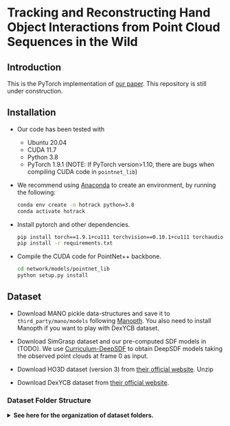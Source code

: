 # Tracking and Reconstructing Hand Object Interactions from Point Cloud Sequences in the Wild

## Introduction

This is the PyTorch implementation of [our paper](https://arxiv.org/abs/2209.12009). This repository is still under construction.


## Installation

+ Our code has been tested with
  + Ubuntu 20.04
  + CUDA 11.7
  + Python 3.8
  + PyTorch 1.9.1 (NOTE: If PyTorch version>1.10, there are bugs when compiling CUDA code in ```pointnet_lib```)

+ We recommend using [Anaconda](https://www.anaconda.com/) to create an environment, by running the following:

  ```bash
  conda env create -n hotrack python=3.8
  conda activate hotrack
  ```

+ Install pytorch and other dependencies.

  ```bash
  pip install torch==1.9.1+cu111 torchvision==0.10.1+cu111 torchaudio==0.9.1 -f https://download.pytorch.org/whl/torch_stable.html
  pip install -r requirements.txt
  ```

+ Compile the CUDA code for PointNet++ backbone.

  ```bash
  cd network/models/pointnet_lib
  python setup.py install
  ```



## Dataset

+ Download MANO pickle data-structures and save it to ```third_party/mano/models``` following [Manopth](https://github.com/hassony2/manopth#download-mano-pickle-data-structures). You also need to install Manopth if you want to play with DexYCB dataset.

+ Download SimGrasp dataset and our pre-computed SDF models in (TODO). We use [Curriculum-DeepSDF](https://github.com/haidongz-usc/Curriculum-DeepSDF) to obtain DeepSDF models taking the observed point clouds at frame 0 as input.

+ Download HO3D dataset (version 3) from [their official website](https://cloud.tugraz.at/index.php/s/z8SCsWCYM3YcQWX?). Unzip 

+ Download DexYCB dataset from [their official website](https://dex-ycb.github.io/).

### Dataset Folder Structure

<details>
<summary><b>See here for the organization of dataset folders.</b> </summary> 
<p>

 ```bash
    data
    ├── SimGrasp
    │   ├── img # raw RGB and depth, which is not necessary for training and testing
    │   ├── objs
    │   ├── mask # Only used in the hand optimization stage in the full pipeline
    │   ├── preproc
    │   ├── splits
    │   └── SDF
    ├── YCB
    │   ├── CatPose2InsPose.npy 
    │   ├── models # Download from the DexYCB dataset
    │   └── SDF
    ├── HO3D
    │   ├── calibration 
    │   ├── train # Contain both HO3D_v3.zip and HO3D_v3_segmentations_rendered.zip
    │   ├── splits
    │   └── SDF
    ├── DexYCB 
    │   ├── 20200709-subject-01
    │   ├── ...
    │   ├── 20201022-subject-10
    │   ├── calibration
    │   ├── splits
    │   └── SDF
    └── exps				
    ```
</p>
</details>


## Running
+ Somethings you should notice
  
  + All configs are in `configs/all_config`. You need to change root_list and mano_path_lst in `configs/config.py`. 
  
+ To train HandTrackNet. The test results reported during training is based on single-frame instead of tracking a sequence.
  ```bash
    CUDA_VISIBLE_DEVICES=0 python network/train.py --config handtracknet_train_SimGrasp.yml
  ```

+ To track hand using HandTrackNet in a sqeuence.
  ```bash
    CUDA_VISIBLE_DEVICES=0 python network/test.py --config handtracknet_test_SimGrasp.yml --num_worker 0
  ```

+ Our full pipeline.
  ```bash
    CUDA_VISIBLE_DEVICES=0 python network/test.py --config objopt_test_HO3D.yml --num_worker 0 --save # 1. track object and save results
    CUDA_VISIBLE_DEVICES=0 python network/test.py --config handopt_test_HO3D.yml --num_worker 0 # 2. track hand using saved object pose
  ```

<!-- 
## SimGrasp generation
+ Follow instructions to install [the melodic version of ROS](http://wiki.ros.org/melodic/Installation) + [graspit interface](https://github.com/graspit-simulator/graspit_interface) + [mano_grasp](https://github.com/lwohlhart/mano_grasp)
  + **Note** that **graspit** only support **melodic** version of ROS on ubuntu **18.04**

+ NOCS dataset: [Download from the original NOCS dataset](https://github.com/hughw19/NOCS_CVPR2019#datasets): 

  ```
  python cp_nocs_objs.py -c bottle      #first copy the obj files for prepare_objects. It will also resize the objects to be like in real.
  cd mano_grasp/mano_grasp
  python prepare_objects.py --models_folder /home/hewang/Desktop/data/jiayi/h2o_data/objs/bottle --file_out NOCS_bottle.txt  --scales 1000
  roslaunch graspit_interface graspit_interface.launch   #in another cmd
  python generate_grasps.py --models_file NOCS_bottle.txt --path_out /home/hewang/Desktop/data/jiayi/h2o_data/grasps/bottle -n 30 -g 10
  
  cd preproc_grasps_data
  python remove_duplicate_grasp.py -c bottle
  python save_hand_mesh -c bottle
  python my_render.py -c bottle
  ```
   -->




